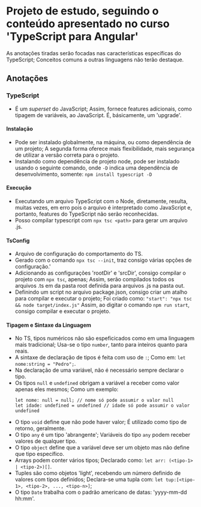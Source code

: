 # Projeto de estudo, seguindo o conteúdo apresentado no curso 'TypeScript para Angular'
As anotações tiradas serão focadas nas características específicas do TypeScript; Conceitos comuns a outras linguagens não terão destaque.

## Anotações

### TypeScript
- É um *superset* do JavaScript; Assim, fornece features adicionais, como tipagem de variáveis, ao JavaScript. É, básicamente, um 'upgrade'.

#### Instalação
- Pode ser instalado globalmente, na máquina, ou como dependência de um projeto; A segunda forma oferece mais flexibilidade, mais segurança de utilizar a versão correta para o projeto.
- Instalando como dependência de projeto node, pode ser instalado usando o seguinte comando, onde `-D` indica uma dependência de desenvolvimento, somente:
    `npm install typescript -D`

#### Execução
- Executando um arquivo TypeScript com o Node, diretamente, resulta, muitas vezes, em erro pois o arquivo é interpretado como JavaScript e, portanto, features do TypeScript não serão reconhecidas. 
- Posso compilar typescript com `npx tsc <path>` para gerar um arquivo .js.

#### TsConfig
- Arquivo de configuração do comportamento do TS.
- Gerado com o comando `npx tsc --init`, traz consigo várias opções de configuração.'
- Adicionando as configurações 'rootDir' e 'srcDir', consigo compilar o projeto com `npx tsc`, apenas; Assim, serão compilados todos os arquivos .ts em da pasta root definida para arquivos .js na pasta out.
- Definindo um script no arquivo package.json, consigo criar um atalho para compilar e executar o projeto; Foi criado como:
    `"start": "npx tsc && node target/index.js"`
Assim, ao digitar o comando `npm run start`, consigo compilar e executar o projeto.

#### Tipagem e Sintaxe da Linguagem
- No TS, tipos numéricos não são espeficicados como em uma linguagem mais tradicional; Usa-se o tipo `number`, tanto para inteiros quanto para reais.
- A sintaxe de declaração de tipos é feita com uso de `:`; Como em: `let nome:string = "Pedro";`.
- Na declaração de uma variável, não é necessário sempre declarar o tipo.
- Os tipos `null` e `undefined` obrigam a variável a receber como valor apenas eles mesmos; Como um exemplo:
    ```
    let nome: null = null; // nome só pode assumir o valor null
    let idade: undefined = undefined // idade só pode assumir o valor undefined
    ```
- O tipo `void` define que não pode haver valor; É utilizado como tipo de retorno, geralmente.
- O tipo `any` é um tipo 'abrangente'; Variáveis do tipo `any` podem receber valores de qualquer tipo.
- O tipo `object` define que a variável deve ser um objeto mas não define que tipo específico.
- Arrays podem conter vários tipos; Declarado como: `let arr: (<tipo-1> | <tipo-2>)[]`.
- Tuples são como objetos 'light', recebendo um número definido de valores com tipos definidos; Declara-se uma tupla com: `let tup:[<tipo-1>, <tipo-2>, ..., <tipo-n>]`;
- O tipo `Date` trabalha com o padrão americano de datas: 'yyyy-mm-dd hh:mm'.
